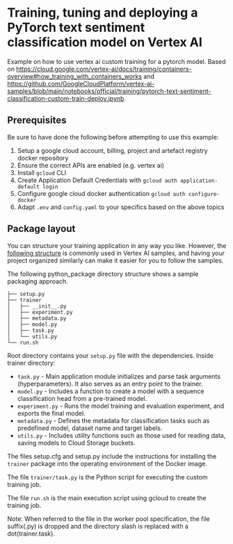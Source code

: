 # Training, tuning and deploying a PyTorch text sentiment classification model on Vertex AI

Example on how to use vertex ai custom training for a pytorch model. Based on <https://cloud.google.com/vertex-ai/docs/training/containers-overview#how_training_with_containers_works> and <https://github.com/GoogleCloudPlatform/vertex-ai-samples/blob/main/notebooks/official/training/pytorch-text-sentiment-classification-custom-train-deploy.ipynb>.

## Prerequisites

Be sure to have done the following before attempting to use this example:

1. Setup a google cloud account, billing, project and artefact registry docker repository
2. Ensure the correct APIs are enabled (e.g. vertex ai)
3. Install `gcloud` CLI
4. Create Application Default Credentials with `gcloud auth application-default login`
5. Configure google cloud docker authentication `gcloud auth configure-docker`
6. Adapt `.env` and `config.yaml` to your specifics based on the above topics

## Package layout

You can structure your training application in any way you like. However, the [following structure](https://cloud.google.com/vertex-ai/docs/training/create-python-pre-built-container#structure) is commonly used in Vertex AI samples, and having your project organized similarly can make it easier for you to follow the samples.

The following python_package directory structure shows a sample packaging approach.

```text
├── setup.py
├── trainer
│   ├── __init__.py
│   ├── experiment.py
│   ├── metadata.py
│   ├── model.py
│   ├── task.py
│   └── utils.py
└── run.sh
```

Root directory contains your `setup.py` file with the dependencies.
Inside trainer directory:

- `task.py` - Main application module initializes and parse task arguments (hyperparameters). It also serves as an entry point to the trainer.
- `model.py` - Includes a function to create a model with a sequence classification head from a pre-trained model.
- `experiment.py` - Runs the model training and evaluation experiment, and exports the final model.
- `metadata.py` - Defines the metadata for classification tasks such as predefined model, dataset name and target labels.
- `utils.py` - Includes utility functions such as those used for reading data, saving models to Cloud Storage buckets.

The files setup.cfg and setup.py include the instructions for installing the `trainer` package into the operating environment of the Docker image.

The file `trainer/task.py` is the Python script for executing the custom training job.

The file `run.sh` is the main execution script using gcloud to create the training job.

Note: When referred to the file in the worker pool specification, the file suffix(.py) is dropped and the directory slash is replaced with a dot(trainer.task).
